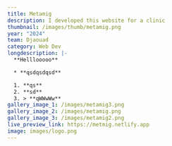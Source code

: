 ```yaml
---
title: Metamig
description: I developed this website for a clinic
thumbnail: /images/thumb/metamig.png
year: "2024"
team: Djaouad
category: Web Dev
longdescription: |-
  **Helllooooo**

  * **qsdqsdqsd**

  1. **qs**
  2. **sd**
  3. > **qWWwWw**
gallery_image_1: /images/metamig3.png
gallery_image_2: /images/metamig.png
gallery_image_3: /images/metamig2.png
live_preview_link: https://metmig.netlify.app
image: images/logo.png
---
```


